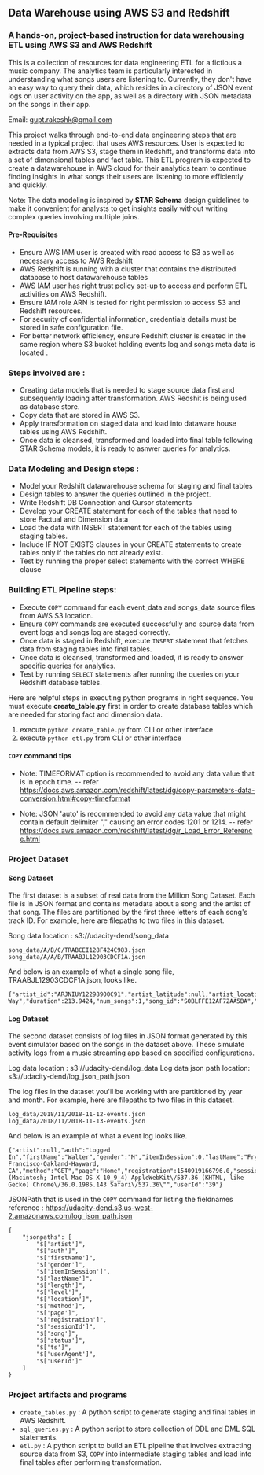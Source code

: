## Data Warehouse using AWS S3 and Redshift  


### A hands-on, project-based instruction for data warehousing ETL using AWS S3 and AWS Redshift

This is a collection of resources for data engineering ETL for a fictious a music company. The analytics team is particularly interested in understanding what songs users are listening to. Currently, they don't have an easy way to query their data, which resides in a directory of JSON event logs on user activity on the app, as well as a directory with JSON metadata on the songs in their app.

Email: gupt.rakeshk@gmail.com

This project walks through end-to-end data engineering steps that are needed in a typical project that uses AWS resources.
User is expected to extracts data from AWS S3, stage them in Redshift, and transforms data into a set of dimensional tables and fact table. This ETL program is expected to create a datawarehouse in AWS cloud for their analytics team to continue finding insights in what songs their users are listening to more efficiently and quickly.

Note: The data modeling is inspired by **STAR Schema** design guidelines to make it convenient for analysts to get insights easily without writing complex queries involving multiple joins.

#### Pre-Requisites
- Ensure AWS IAM user is created with read access to S3 as well as necessary access to AWS Redshift
- AWS Redshift is running with a cluster that contains the distributed database to host datawarehouse tables
- AWS IAM user has right trust policy set-up to access and perform ETL activities on AWS Redshift.
- Ensure IAM role ARN is tested for right permission to access S3 and Redshift resources.
- For security of confidential information, credentials details must be stored in safe configuration file.
- For better network efficiency, ensure Redshift cluster is created in the same region where S3 bucket holding events log and songs meta data is located .

### Steps involved are :
- Creating data models that is needed to stage source data first and subsequently loading after transformation. AWS Redshit is being used as database store.
- Copy data that are stored in AWS S3. 
- Apply transformation on staged data and load into dataware house tables using AWS Redshift.
- Once data is cleansed, transformed and loaded into final table following STAR Schema models, it is ready to asnwer queries for analytics.

### Data Modeling and Design steps :
- Model your Redshift datawarehouse schema for staging and final tables
- Design tables to answer the queries outlined in the project.
- Write Redshift DB Connection and Cursor statements
- Develop your CREATE statement for each of the tables that need to store Factual and Dimension data
- Load the data with INSERT statement for each of the tables using staging tables.
- Include IF NOT EXISTS clauses in your CREATE statements to create tables only if the tables do not already exist.
- Test by running the proper select statements with the correct WHERE clause

### Building ETL Pipeline steps:
- Execute `COPY` command for each event_data and songs_data source files from AWS S3 location.
- Ensure `COPY` commands are executed successfully and source data from event logs and songs log are staged correctly.
- Once data is staged in Redshift, execute `INSERT` statement that fetches data from staging tables into final tables.
- Once data is cleansed, transformed and loaded, it is ready to answer specific queries for analytics.
- Test by running `SELECT` statements after running the queries on your Redshift database tables.

Here are helpful steps in executing python programs in right sequence. You must execute **create_table.py** first 
in order to create database tables which are needed for storing fact and dimension data.
1. execute `python create_table.py` from CLI or other interface 
2. execute `python etl.py` from CLI or other interface 


#### `COPY` command tips
- Note: TIMEFORMAT option is recommended to avoid any data value that is in epoch time. 
-- refer https://docs.aws.amazon.com/redshift/latest/dg/copy-parameters-data-conversion.html#copy-timeformat

- Note: JSON 'auto' is recommended to avoid any data value that might contain default delimiter "," causing an error codes 1201 or 1214. 
-- refer https://docs.aws.amazon.com/redshift/latest/dg/r_Load_Error_Reference.html


### Project Dataset 

#### Song Dataset
The first dataset is a subset of real data from the Million Song Dataset. Each file is in JSON format and contains metadata about a song and the artist of that song. The files are partitioned by the first three letters of each song's track ID. For example, here are filepaths to two files in this dataset.

Song data location : s3://udacity-dend/song_data

```
song_data/A/B/C/TRABCEI128F424C983.json
song_data/A/A/B/TRAABJL12903CDCF1A.json
```

And below is an example of what a single song file, TRAABJL12903CDCF1A.json, looks like.

```
{"artist_id":"ARJNIUY12298900C91","artist_latitude":null,"artist_location":"","artist_longitude":null,"artist_name":"Adelitas Way","duration":213.9424,"num_songs":1,"song_id":"SOBLFFE12AF72AA5BA","title":"Scream","year":2009}
```

#### Log Dataset
The second dataset consists of log files in JSON format generated by this event simulator based on the songs in the dataset above. These simulate activity logs from a music streaming app based on specified configurations.

Log data location : s3://udacity-dend/log_data
Log data json path location: s3://udacity-dend/log_json_path.json

The log files in the dataset you'll be working with are partitioned by year and month. For example, here are filepaths to two files in this dataset.
```
log_data/2018/11/2018-11-12-events.json
log_data/2018/11/2018-11-13-events.json
```

And below is an example of what a event log looks like.
```
{"artist":null,"auth":"Logged In","firstName":"Walter","gender":"M","itemInSession":0,"lastName":"Frye","length":null,"level":"free","location":"San Francisco-Oakland-Hayward, CA","method":"GET","page":"Home","registration":1540919166796.0,"sessionId":38,"song":null,"status":200,"ts":1541105830796,"userAgent":"\"Mozilla\/5.0 (Macintosh; Intel Mac OS X 10_9_4) AppleWebKit\/537.36 (KHTML, like Gecko) Chrome\/36.0.1985.143 Safari\/537.36\"","userId":"39"}
```

JSONPath that is used in the `COPY` command for listing the fieldnames
reference : https://udacity-dend.s3.us-west-2.amazonaws.com/log_json_path.json

```
{
    "jsonpaths": [
        "$['artist']",
        "$['auth']",
        "$['firstName']",
        "$['gender']",
        "$['itemInSession']",
        "$['lastName']",
        "$['length']",
        "$['level']",
        "$['location']",
        "$['method']",
        "$['page']",
        "$['registration']",
        "$['sessionId']",
        "$['song']",
        "$['status']",
        "$['ts']",
        "$['userAgent']",
        "$['userId']"
    ]
}
```

### Project artifacts and programs

- `create_tables.py` : A python script to generate staging and final tables in AWS Redshift.
- `sql_queries.py` : A python script to store collection of DDL and DML SQL statements.
- `etl.py` : A python script to build an ETL pipeline that involves extracting source data from S3, `COPY` into intermediate staging tables and load into final tables after performing transformation. 

